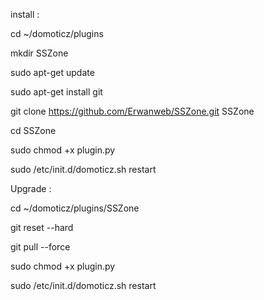 install :

cd ~/domoticz/plugins

mkdir SSZone

sudo apt-get update

sudo apt-get install git

git clone https://github.com/Erwanweb/SSZone.git SSZone

cd SSZone

sudo chmod +x plugin.py

sudo /etc/init.d/domoticz.sh restart

Upgrade :

cd ~/domoticz/plugins/SSZone

git reset --hard

git pull --force

sudo chmod +x plugin.py

sudo /etc/init.d/domoticz.sh restart
